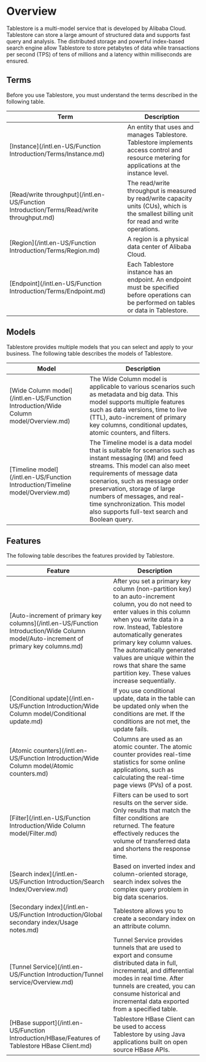 # Overview

Tablestore is a multi-model service that is developed by Alibaba Cloud. Tablestore can store a large amount of structured data and supports fast query and analysis. The distributed storage and powerful index-based search engine allow Tablestore to store petabytes of data while transactions per second \(TPS\) of tens of millions and a latency within milliseconds are ensured.

## Terms

Before you use Tablestore, you must understand the terms described in the following table.

|Term|Description|
|----|-----------|
|[Instance](/intl.en-US/Function Introduction/Terms/Instance.md)|An entity that uses and manages Tablestore. Tablestore implements access control and resource metering for applications at the instance level.|
|[Read/write throughput](/intl.en-US/Function Introduction/Terms/Read/write throughput.md)|The read/write throughput is measured by read/write capacity units \(CUs\), which is the smallest billing unit for read and write operations.|
|[Region](/intl.en-US/Function Introduction/Terms/Region.md)|A region is a physical data center of Alibaba Cloud.|
|[Endpoint](/intl.en-US/Function Introduction/Terms/Endpoint.md)|Each Tablestore instance has an endpoint. An endpoint must be specified before operations can be performed on tables or data in Tablestore.|

## Models

Tablestore provides multiple models that you can select and apply to your business. The following table describes the models of Tablestore.

|Model|Description|
|-----|-----------|
|[Wide Column model](/intl.en-US/Function Introduction/Wide Column model/Overview.md)|The Wide Column model is applicable to various scenarios such as metadata and big data. This model supports multiple features such as data versions, time to live \(TTL\), auto-increment of primary key columns, conditional updates, atomic counters, and filters.|
|[Timeline model](/intl.en-US/Function Introduction/Timeline model/Overview.md)|The Timeline model is a data model that is suitable for scenarios such as instant messaging \(IM\) and feed streams. This model can also meet requirements of message data scenarios, such as message order preservation, storage of large numbers of messages, and real-time synchronization. This model also supports full-text search and Boolean query.|

## Features

The following table describes the features provided by Tablestore.

|Feature|Description|
|-------|-----------|
|[Auto-increment of primary key columns](/intl.en-US/Function Introduction/Wide Column model/Auto-increment of primary key columns.md)|After you set a primary key column \(non-partition key\) to an auto-increment column, you do not need to enter values in this column when you write data in a row. Instead, Tablestore automatically generates primary key column values. The automatically generated values are unique within the rows that share the same partition key. These values increase sequentially.|
|[Conditional update](/intl.en-US/Function Introduction/Wide Column model/Conditional update.md)|If you use conditional update, data in the table can be updated only when the conditions are met. If the conditions are not met, the update fails.|
|[Atomic counters](/intl.en-US/Function Introduction/Wide Column model/Atomic counters.md)|Columns are used as an atomic counter. The atomic counter provides real-time statistics for some online applications, such as calculating the real-time page views \(PVs\) of a post.|
|[Filter](/intl.en-US/Function Introduction/Wide Column model/Filter.md)|Filters can be used to sort results on the server side. Only results that match the filter conditions are returned. The feature effectively reduces the volume of transferred data and shortens the response time.|
|[Search index](/intl.en-US/Function Introduction/Search Index/Overview.md)|Based on inverted index and column-oriented storage, search index solves the complex query problem in big data scenarios.|
|[Secondary index](/intl.en-US/Function Introduction/Global secondary index/Usage notes.md)|Tablestore allows you to create a secondary index on an attribute column.|
|[Tunnel Service](/intl.en-US/Function Introduction/Tunnel service/Overview.md)|Tunnel Service provides tunnels that are used to export and consume distributed data in full, incremental, and differential modes in real time. After tunnels are created, you can consume historical and incremental data exported from a specified table.|
|[HBase support](/intl.en-US/Function Introduction/HBase/Features of Tablestore HBase Client.md)|Tablestore HBase Client can be used to access Tablestore by using Java applications built on open source HBase APIs.|

